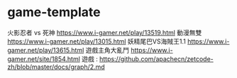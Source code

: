 # game-template
  火影忍者 vs 死神 https://www.i-gamer.net/play/13519.html 
   動漫無雙        https://www.i-gamer.net/play/13015.html 
   妖精尾巴VS海賊王1.1 https://www.i-gamer.net/play/13615.html
   遊戲主角大亂鬥 https://www.i-gamer.net/site/1854.html
遊戲  :  https://github.com/apachecn/zetcode-zh/blob/master/docs/graph/2.md
